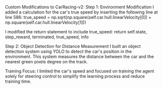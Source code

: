 Custom Modifications to CarRacing-v2:
Step 1: Environment Modification
I added a calculation for the car's true speed by inserting the following line at line 586:
true_speed = np.sqrt(np.square(self.car.hull.linearVelocity[0]) + np.square(self.car.hull.linearVelocity[1]))

I modified the return statement to include true_speed:
return self.state, step_reward, terminated, true_speed, info

Step 2: Object Detection for Distance Measurement
I built an object detection system using YOLO to detect the car's position in the environment.
This system measures the distance between the car and the nearest green pixels degree on the track.

Training Focus:
I limited the car's speed and focused on training the agent solely for steering control to simplify the learning process and reduce training time.
